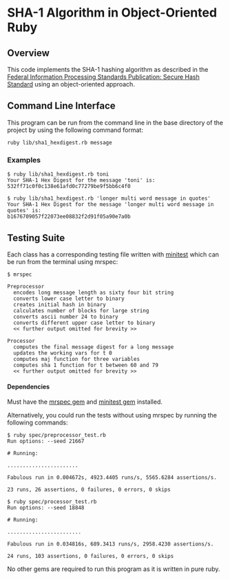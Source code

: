 # SHA-1 Algorithm in Object-Oriented Ruby

## Overview

This code implements the SHA-1 hashing algorithm as described in the [Federal Information Processing Standards Publication: Secure Hash Standard](http://nvlpubs.nist.gov/nistpubs/FIPS/NIST.FIPS.180-4.pdf) using an object-oriented approach.

## Command Line Interface

This program can be run from the command line in the base directory of the project by using the following command format:

```
ruby lib/sha1_hexdigest.rb message
```

### Examples

```
$ ruby lib/sha1_hexdigest.rb toni
Your SHA-1 Hex Digest for the message 'toni' is:
532ff71c0f0c138e61afd0c77279be9f5bb6c4f0

$ ruby lib/sha1_hexdigest.rb 'longer multi word message in quotes'
Your SHA-1 Hex Digest for the message 'longer multi word message in quotes' is:
b1676709057f22073ee08832f2d91f05a90e7a0b
```

## Testing Suite

Each class has a corresponding testing file written with [minitest](https://github.com/seattlerb/minitest) which can be run from the terminal using mrspec:

```
$ mrspec

Preprocessor
  encodes long message length as sixty four bit string
  converts lower case letter to binary
  creates initial hash in binary
  calculates number of blocks for large string
  converts ascii number 24 to binary
  converts different upper case letter to binary
  << further output omitted for brevity >>

Processor
  computes the final message digest for a long message
  updates the working vars for t 0
  computes maj function for three variables
  computes sha 1 function for t between 60 and 79
  << further output omitted for brevity >>
```

#### Dependencies

Must have the [mrspec gem](https://github.com/JoshCheek/mrspec) and [minitest gem](https://github.com/seattlerb/minitest) installed.

Alternatively, you could run the tests without using mrspec by running the following commands:

```
$ ruby spec/preprocessor_test.rb
Run options: --seed 21667

# Running:

.......................

Fabulous run in 0.004672s, 4923.4405 runs/s, 5565.6284 assertions/s.

23 runs, 26 assertions, 0 failures, 0 errors, 0 skips

$ ruby spec/processor_test.rb
Run options: --seed 18848

# Running:

........................

Fabulous run in 0.034816s, 689.3413 runs/s, 2958.4230 assertions/s.

24 runs, 103 assertions, 0 failures, 0 errors, 0 skips
```

No other gems are required to run this program as it is written in pure ruby.
